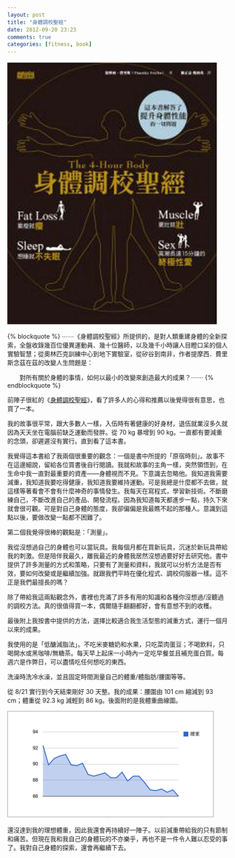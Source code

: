 ```yaml
---
layout: post
title: "身體調校聖經"
date: 2012-09-20 23:23
comments: true
categories: [fitness, book]
---
```


![cover](/images/the_4_hours_body/cover.jpg)

{% blockquote %}
⋯⋯《身體調校聖經》所提供的，是對人類重建身體的全新探索，全盤收錄幾百位優異運動員、幾十位醫師，以及幾千小時讓人目瞪口呆的個人實驗智慧；從奧林匹克訓練中心到地下實驗室，從矽谷到南非，作者提摩西．費里斯念茲在茲的改變人生問題是：

　　對所有關於身體的事情，如何以最小的改變來創造最大的成果？⋯⋯
{% endblockquote %}

前陣子很紅的《[身體調校聖經](http://www.books.com.tw/exep/prod/booksfile.php?item=0010541859)》，看了許多人的心得和推薦以後覺得很有意思，也買了一本。

我的故事很平常，跟大多數人一樣，入伍時有著健康的好身材，退伍就業沒多久就因為天天坐在電腦前缺乏運動而發胖。從 70 kg 暴增到 90 kg。一直都有要減重的念頭，卻遲遲沒有實行。直到看了這本書。
<!--more-->
我覺得這本書給了我兩個很重要的觀念：一個是書中所提的「原宿時刻」。故事不在這邊細說，留給各位買書後自行閱讀。我就和故事的主角一樣，突然領悟到，在生命中我一直對最重要的資產——身體視而不見。下意識去忽略他。我知道我需要減重，我知道我要吃得健康，我知道我要維持運動。可是我總是什麼都不去做，就這樣等著看會不會有什麼神奇的事情發生。我每天在寫程式，學習新技術。不斷磨練自己，不斷改進自己的產品、開發流程。因為我知道每天都進步一點，持久下來就會很可觀。可是對自己身體的態度，我卻偏偏是我最瞧不起的那種人。意識到這點以後，要做改變一點都不困難了。

第二個我覺得很棒的觀點是：「測量」。

我從沒想過自己的身體也可以當玩具。我每個月都在買新玩具，沉迷於新玩具帶給我的刺激。但是陪伴我最久，離我最近的身體我居然沒想過要好好去研究他。書中提供了許多測量的方式和策略，只要有了測量和資料，我就可以分析方法是否有效，要如何改變或是繼續加強。就跟我們平時在優化程式、調校伺服器一樣。這不正是我們最擅長的嗎？

除了帶給我這兩點觀念外，書裡也充滿了許多有用的知識和各種你沒想過/沒聽過的調校方法。真的很值得買一本，偶爾隨手翻翻都好，會有意想不到的收穫。

最後附上我按書中提供的方法，選擇比較適合我生活型態的減重方式，運行一個月以來的成果。

我使用的是「低醣減脂法」。不吃米麥糖奶和水果，只吃菜肉蛋豆；不喝飲料，只喝開水或黑咖啡/無糖茶。每天早上起床一小時內一定吃早餐並且補充蛋白質。每週六是作弊日，可以盡情吃任何想吃的東西。

洗澡時洗冷水澡，並且固定時間測量自己的體重/體脂肪/腰圍等等。

從 8/21 實行到今天結束剛好 30 天整。我的成果：腰圍由 101 cm 縮減到 93 cm；體重從 92.3 kg 減輕到 86 kg。後面附的是我體重曲線圖。

![weight](/images/the_4_hours_body/weight.png)

還沒達到我的理想體重，因此我還會再持續好一陣子。以前減重帶給我的只有節制和痛苦。但現在我和我自己的身體玩的不亦樂乎，再也不是一件令人難以忍受的事了。我對自己身體的探索，還會再繼續下去。